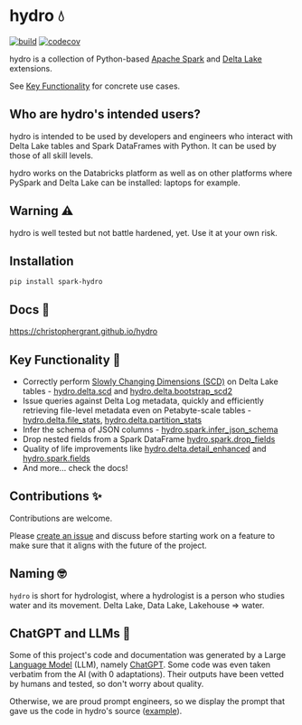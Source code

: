 # hydro 💧

[![build](https://github.com/christophergrant/hydro/actions/workflows/push.yml/badge.svg?branch=main)](https://github.com/christophergrant/hydro/actions/workflows/push.yml)
[![codecov](https://codecov.io/gh/christophergrant/hydro/branch/main/graph/badge.svg?token=Z64814CV1E)](https://codecov.io/gh/christophergrant/hydro)

hydro is a collection of Python-based [Apache Spark](https://spark.apache.org/) and [Delta Lake](https://delta.io/) extensions.

See [Key Functionality](#key-functionality-) for concrete use cases.

## Who are hydro's intended users?

hydro is intended to be used by developers and engineers who interact with Delta Lake tables and Spark DataFrames with Python. It can be used by those of all skill levels.

hydro works on the Databricks platform as well as on other platforms where PySpark and Delta Lake can be installed: laptops for example.


## Warning ⚠️

hydro is well tested but not battle hardened, yet. Use it at your own risk.

## Installation

```commandline
pip install spark-hydro
```

## Docs 📖

https://christophergrant.github.io/hydro

## Key Functionality 🔑

- Correctly perform [Slowly Changing Dimensions (SCD)](https://en.wikipedia.org/wiki/Slowly_changing_dimension) on Delta Lake tables - [hydro.delta.scd](https://christophergrant.github.io/hydro/api/delta.html#hydro.delta.scd) and [hydro.delta.bootstrap_scd2](https://christophergrant.github.io/hydro/delta.html#hydro.delta.bootstrap_scd2)
- Issue queries against Delta Log metadata, quickly and efficiently retrieving file-level metadata even on Petabyte-scale tables - [hydro.delta.file_stats](https://christophergrant.github.io/hydro/api/delta.html#hydro.delta.file_stats), [hydro.delta.partition_stats](https://christophergrant.github.io/hydro/api/delta.html#hydro.delta.partition_stats)
- Infer the schema of JSON columns - [hydro.spark.infer_json_schema](https://christophergrant.github.io/hydro/api/delta.html#hydro.delta.infer_json_field)
- Drop nested fields from a Spark DataFrame [hydro.spark.drop_fields](https://christophergrant.github.io/hydro/api/spark.html#hydro.spark.drop_fields)
- Quality of life improvements like [hydro.delta.detail_enhanced](https://christophergrant.github.io/hydro/api/delta.html#hydro.delta.detail_enhanced) and [hydro.spark.fields](https://christophergrant.github.io/hydro/api/spark.html#hydro.spark.fields)
- And more... check the docs!

## Contributions ✨

Contributions are welcome.

Please [create an issue](https://github.com/christophergrant/hydro/issues/new/choose) and discuss before starting work on a feature to make sure that it aligns with the future of the project.

## Naming 🤓

`hydro` is short for hydrologist, where a hydrologist is a person who studies water and its movement. Delta Lake, Data Lake, Lakehouse => water.

## ChatGPT and LLMs 🤖

Some of this project's code and documentation was generated by a Large [Language Model](https://en.wikipedia.org/wiki/Language_model) (LLM), namely [ChatGPT](https://chat.openai.com/chat). Some code was even taken verbatim from the AI (with 0 adaptations). Their outputs have been vetted by humans and tested, so don't worry about quality.

Otherwise, we are proud prompt engineers, so we display the prompt that gave us the code in hydro's source ([example](https://github.com/christophergrant/hydro/commit/8d2d84da4930f14caac62c46ea9a1c07a8bdeac4#diff-4665a0f13cae8eb34e13e308ee3935edf0a63f563ac6301038b0d15f95666446R11)).
